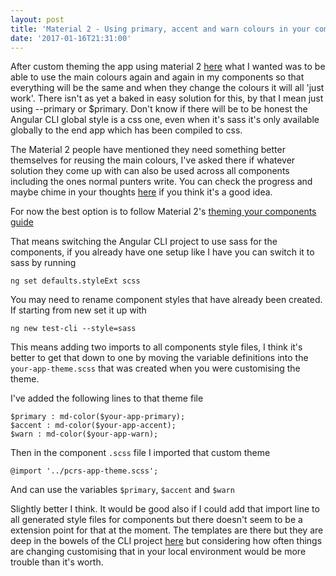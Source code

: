 ```yaml
---
layout: post
title: 'Material 2 - Using primary, accent and warn colours in your components'
date: '2017-01-16T21:31:00'
---
```


After custom theming the app using material 2 [here](../2017-01-14-material-2-customising-the-theme) what I wanted was to be able to use the main colours again and again in my components so that everything will be the same and when they change the colours it will all 'just work'. There isn't as yet a baked in easy solution for this, by that I mean just using --primary or $primary.  Don't know if there will be to be honest the Angular CLI global style is a css one, even when it's sass it's only available globally to the end app which has been compiled to css.

The Material 2 people have mentioned they need something better themselves for reusing the main colours, I've asked there if whatever solution they come up with can also be used across all components including the ones normal punters write. You can check the progress and maybe chime in your thoughts [here](https://github.com/angular/material2/issues/2394) if you think it's a good idea.

For now the best option is to follow Material 2's [theming your components guide](https://github.com/angular/material2/blob/master/guides/theming-your-components.md)

That means switching the Angular CLI project to use sass for the components, if you already have one setup like I have you can switch it to sass by running

`ng set defaults.styleExt scss`

You may need to rename component styles that have already been created.  If starting from new set it up with

`ng new test-cli --style=sass`

This means adding two imports to all components style files, I think it's better to get that down to one by moving the variable definitions into the `your-app-theme.scss` that was created when you were customising the theme.

I've added the following lines to that theme file

```
$primary : md-color($your-app-primary);
$accent : md-color($your-app-accent);
$warn : md-color($your-app-warn);
```

Then in the component `.scss` file I imported that custom theme

`@import '../pcrs-app-theme.scss';`

And can use the variables `$primary`, `$accent` and `$warn`

Slightly better I think.  It would be good also if I could add that import line to all generated style files for components but there doesn't seem to be a extension point for that at the moment.  The templates are there but they are deep in the bowels of the CLI project [here](https://github.com/angular/angular-cli/blob/master/packages/angular-cli/blueprints/component/files/__path__/__name__.component.__styleext__) but considering how often things are changing customising that in your local environment would be more trouble than it's worth.
